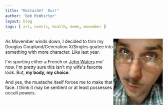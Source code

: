 ```yaml
---
title: "Mustache?  Oui!"
author: 'Bob McWhirter'
layout: blog
tags: [ art, events, health, meme, movember ]
---
```

<a href="http://www.fnokd.com/2007/11/28/mustache-oui/350/" rel="attachment wp-att-350">
  <img src="/blog/assets/movember.jpg" align="right" height="211" width="158"/>
</a>As Movember winds down, I decided to trim my Douglas Coupland/Generation X/Singles goatee into something with more character.  Like last year.

I'm sporting either a French or <a href="http://images.google.com/images?q=john+waters" title="John Waters's Mo">John Waters</a> mo' now.  I'm pretty sure this isn't my wife's favorite look.  But, <strong>my body, my choice</strong>.

And yes, the mustache itself forces me to make that face.  I think it may be sentient or at least possesses occult powers.
